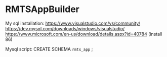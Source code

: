 # RMTSAppBuilder

My sql installation:
https://www.visualstudio.com/vs/community/
https://dev.mysql.com/downloads/windows/visualstudio/
https://www.microsoft.com/en-us/download/details.aspx?id=40784  (install 86)

Mysql script:
CREATE SCHEMA `rmts_app` ;


